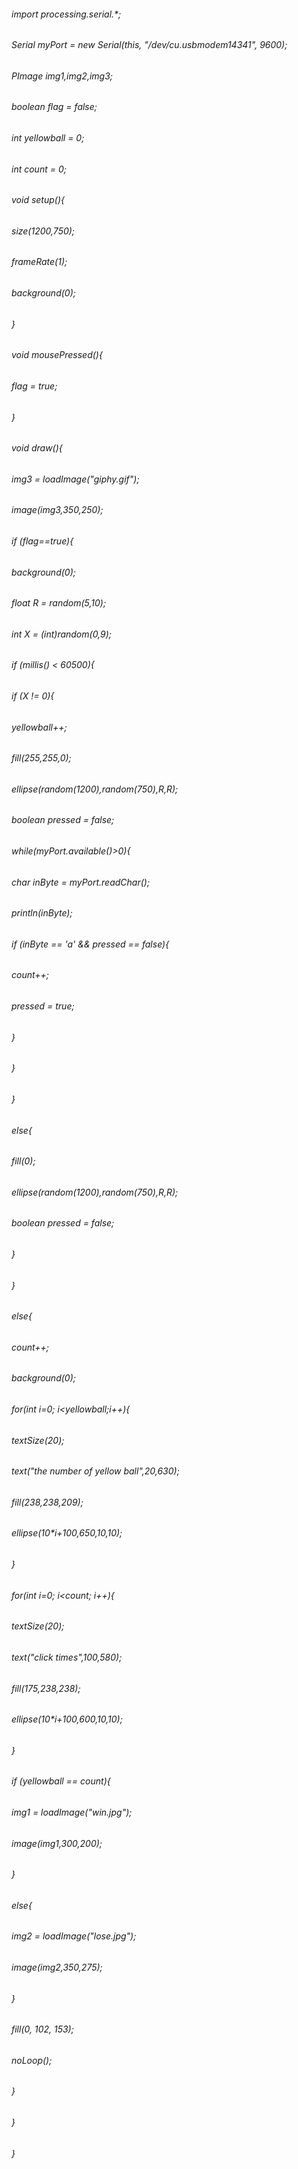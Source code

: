 ###### import processing.serial.*;
###### Serial myPort = new Serial(this, "/dev/cu.usbmodem14341", 9600);
###### PImage img1,img2,img3;
###### boolean flag = false;

###### int yellowball = 0;
###### int count = 0;

###### void setup(){
######  size(1200,750);
######  frameRate(1);
######  background(0);
###### }

###### void mousePressed(){
######   flag = true;
###### }

###### void draw(){
###### img3 = loadImage("giphy.gif");
######         image(img3,350,250);
######   if (flag==true){
######   background(0);
######     float R = random(5,10);
######     int X = (int)random(0,9);
######     if (millis() < 60500){
######       if (X != 0){
######         yellowball++;
######         fill(255,255,0);
######         ellipse(random(1200),random(750),R,R);
######         boolean pressed = false;
######         while(myPort.available()>0){
######           char inByte = myPort.readChar();
######           println(inByte);
######          if (inByte == 'a' && pressed == false){
######             count++;
######             pressed = true;
######          }
######        }
######      }
######      else{
######        fill(0);
######        ellipse(random(1200),random(750),R,R);
######        boolean pressed = false;
######      }
######    }
######    else{
######      count++;
######      background(0); 
######      for(int i=0; i<yellowball;i++){
######        textSize(20);
######        text("the number of yellow ball",20,630);
######        fill(238,238,209);
######        ellipse(10*i+100,650,10,10);
######     }
######      for(int i=0; i<count; i++){
######        textSize(20);
######        text("click times",100,580);
######        fill(175,238,238);
######        ellipse(10*i+100,600,10,10);
######      }
######      if (yellowball == count){
######        img1 = loadImage("win.jpg");
######        image(img1,300,200);
######      }
######      else{
######        img2 = loadImage("lose.jpg");
######        image(img2,350,275);
######      }
######      fill(0, 102, 153);
######      noLoop();
######   }
######  }  
###### }
